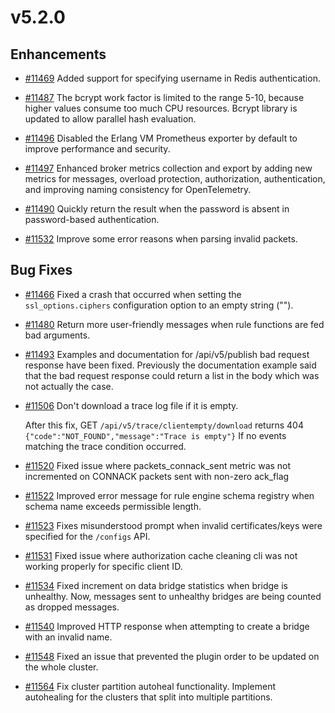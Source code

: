 # v5.2.0

## Enhancements

- [#11469](https://github.com/emqx/emqx/pull/11469) Added support for specifying username in Redis authentication.

- [#11487](https://github.com/emqx/emqx/pull/11487) The bcrypt work factor is limited to the range 5-10, because higher values consume too much CPU resources.
  Bcrypt library is updated to allow parallel hash evaluation.

- [#11496](https://github.com/emqx/emqx/pull/11496) Disabled the Erlang VM Prometheus exporter by default to improve performance and security.

- [#11497](https://github.com/emqx/emqx/pull/11497) Enhanced broker metrics collection and export by adding new metrics for messages, overload protection, authorization, authentication,
  and improving naming consistency for OpenTelemetry.

- [#11490](https://github.com/emqx/emqx/pull/11490) Quickly return the result when the password is absent in password-based authentication.

- [#11532](https://github.com/emqx/emqx/pull/11532) Improve some error reasons when parsing invalid packets.

## Bug Fixes

- [#11466](https://github.com/emqx/emqx/pull/11466) Fixed a crash that occurred when setting the `ssl_options.ciphers` configuration option to an empty string ("").

- [#11480](https://github.com/emqx/emqx/pull/11480) Return more user-friendly messages when rule functions are fed bad arguments.

- [#11493](https://github.com/emqx/emqx/pull/11493) Examples and documentation for /api/v5/publish bad request response have been fixed. Previously the documentation example said that the bad request response could return a list in the body which was not actually the case.

- [#11506](https://github.com/emqx/emqx/pull/11506) Don't download a trace log file if it is empty.

  After this fix, GET `/api/v5/trace/clientempty/download` returns 404 `{"code":"NOT_FOUND","message":"Trace is empty"}`
  If no events matching the trace condition occurred.

- [#11520](https://github.com/emqx/emqx/pull/11520) Fixed issue where packets_connack_sent metric was not incremented on CONNACK packets sent with non-zero ack_flag

- [#11522](https://github.com/emqx/emqx/pull/11522) Improved error message for rule engine schema registry when schema name exceeds permissible length.

- [#11523](https://github.com/emqx/emqx/pull/11523) Fixes misunderstood prompt when invalid certificates/keys were specified for the `/configs` API.

- [#11531](https://github.com/emqx/emqx/pull/11531) Fixed issue where authorization cache cleaning cli was not working properly for specific client ID.

- [#11534](https://github.com/emqx/emqx/pull/11534) Fixed increment on data bridge statistics when bridge is unhealthy. Now, messages sent to unhealthy bridges are being counted as dropped messages.

- [#11540](https://github.com/emqx/emqx/pull/11540) Improved HTTP response when attempting to create a bridge with an invalid name.

- [#11548](https://github.com/emqx/emqx/pull/11548) Fixed an issue that prevented the plugin order to be updated on the whole cluster.

- [#11564](https://github.com/emqx/emqx/pull/11564) Fix cluster partition autoheal functionality.
  Implement autohealing for the clusters that split into multiple partitions.
